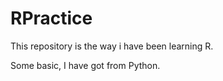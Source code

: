 # RPractice

This repository is the way i have been learning R.

Some basic, I have got from Python.
